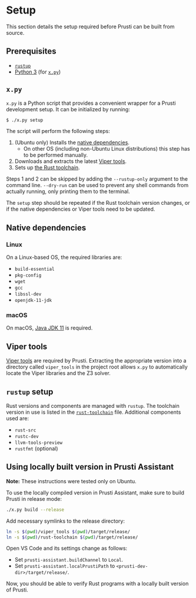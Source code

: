 # Setup

This section details the setup required before Prusti can be built from source.

## Prerequisites

 - [`rustup`](https://rustup.rs/)
 - [Python 3](https://www.python.org/downloads/) (for [`x.py`](#xpy))

## `x.py`

`x.py` is a Python script that provides a convenient wrapper for a Prusti development setup. It can be initialized by running:

```bash
$ ./x.py setup
```

The script will perform the following steps:

 1. (Ubuntu only) Installs the [native dependencies](#native-dependencies).
    - On other OS (including non-Ubuntu Linux distributions) this step has to be performed manually.
 2. Downloads and extracts the latest [Viper tools](#viper-tools).
 3. Sets up [the Rust toolchain](#rustup-setup).

Steps 1 and 2 can be skipped by adding the `--rustup-only` argument to the command line. `--dry-run` can be used to prevent any shell commands from actually running, only printing them to the terminal.

The `setup` step should be repeated if the Rust toolchain version changes, or if the native dependencies or Viper tools need to be updated.

## Native dependencies

### Linux

On a Linux-based OS, the required libraries are:

 - `build-essential`
 - `pkg-config`
 - `wget`
 - `gcc`
 - `libssl-dev`
 - `openjdk-11-jdk`

### macOS

On macOS, [Java JDK 11](https://www.oracle.com/java/technologies/javase-downloads.html) is required.

## Viper tools

[Viper tools](http://viper.ethz.ch/downloads/) are required by Prusti. Extracting the appropriate version into a directory called `viper_tools` in the project root allows `x.py` to automatically locate the Viper libraries and the Z3 solver.

## `rustup` setup

Rust versions and components are managed with `rustup`. The toolchain version in use is listed in the [`rust-toolchain`](https://github.com/viperproject/prusti-dev/blob/master/rust-toolchain) file. Additional components used are:

 - `rust-src`
 - `rustc-dev`
 - `llvm-tools-preview`
 - `rustfmt` (optional)

## Using locally built version in Prusti Assistant

**Note:** These instructions were tested only on Ubuntu.

To use the locally compiled version in Prusti Assistant, make sure to build Prusti in release mode:

```bash
./x.py build --release
```

Add necessary symlinks to the release directory:

```bash
ln -s $(pwd)/viper_tools $(pwd)/target/release/
ln -s $(pwd)/rust-toolchain $(pwd)/target/release/
```

Open VS Code and its settings change as follows:

 - Set `prusti-assistant.buildChannel` to `Local`.
 - Set `prusti-assistant.localPrustiPath` to `<prusti-dev-dir>/target/release/`.

Now, you should be able to verify Rust programs with a locally built version of Prusti.
